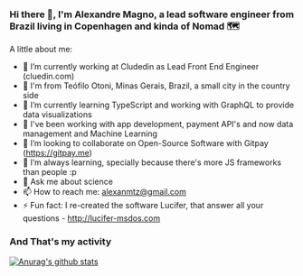 ### Hi there 👋, I'm Alexandre Magno, a lead software engineer from Brazil living in Copenhagen and kinda of Nomad 🗺️ 

A little about me:

- 🔭 I’m currently working at Cludedin as Lead Front End Engineer (cluedin.com)
- 🔭 I'm from Teófilo Otoni, Minas Gerais, Brazil, a small city in the country side
- 🌱 I’m currently learning TypeScript and working with GraphQL to provide data visualizations
- 👯 I've been working with app development, payment API's and now data management and Machine Learning 
- 👯 I’m looking to collaborate on Open-Source Software with Gitpay (https://gitpay.me)
- 🤔 I’m always learning, specially because there's more JS frameworks than people :p
- 💬 Ask me about science
- 📫 How to reach me: alexanmtz@gmail.com
- ⚡ Fun fact: I re-created the software Lucifer, that answer all your questions - http://lucifer-msdos.com

### And That's my activity

[![Anurag's github stats](https://github-readme-stats.vercel.app/api?username=alexanmtz)](https://github.com/anuraghazra/github-readme-stats)
